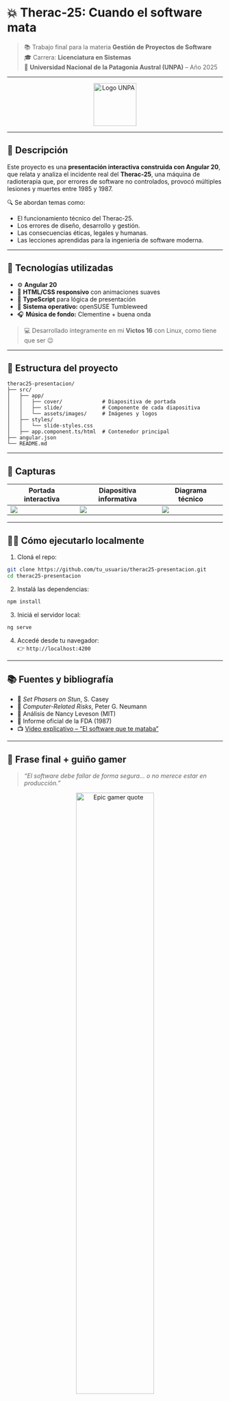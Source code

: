 # 💥 Therac‑25: Cuando el software mata

> 📚 Trabajo final para la materia **Gestión de Proyectos de Software**  
> 🎓 Carrera: **Licenciatura en Sistemas**  
> 🏫 **Universidad Nacional de la Patagonia Austral (UNPA)** – Año 2025

---

<p align="center">
  <img src="src/assets/images/unpa-logo.png" alt="Logo UNPA" height="100" />
</p>

---

## 🎯 Descripción

Este proyecto es una **presentación interactiva construida con Angular 20**, que relata y analiza el incidente real del **Therac‑25**, una máquina de radioterapia que, por errores de software no controlados, provocó múltiples lesiones y muertes entre 1985 y 1987.

🔍 Se abordan temas como:

- El funcionamiento técnico del Therac‑25.
- Los errores de diseño, desarrollo y gestión.
- Las consecuencias éticas, legales y humanas.
- Las lecciones aprendidas para la ingeniería de software moderna.

---

## 🔧 Tecnologías utilizadas

- ⚙️ **Angular 20**
- 🎨 **HTML/CSS responsivo** con animaciones suaves
- 🔡 **TypeScript** para lógica de presentación
- 🐧 **Sistema operativo:** openSUSE Tumbleweed
- 🎧 **Música de fondo:** Clementine + buena onda

> 💻 Desarrollado íntegramente en mi **Victos 16** con Linux, como tiene que ser 😉

---

## 📁 Estructura del proyecto

```text
therac25-presentacion/
├── src/
│   ├── app/
│   │   ├── cover/             # Diapositiva de portada
│   │   ├── slide/             # Componente de cada diapositiva
│   │   └── assets/images/     # Imágenes y logos
│   ├── styles/
│   │   └── slide-styles.css
│   ├── app.component.ts/html  # Contenedor principal
├── angular.json
└── README.md
```

---

## 📸 Capturas

| Portada interactiva | Diapositiva informativa | Diagrama técnico |
|---------------------|--------------------------|------------------|
| ![](./src/assets/images/cover.png) | ![](./src/assets/images/slide1.png) | ![](./src/assets/images/diagram.png) |

---

## 🧑‍💻 Cómo ejecutarlo localmente

1. Cloná el repo:

```bash
git clone https://github.com/tu_usuario/therac25-presentacion.git
cd therac25-presentacion
```

2. Instalá las dependencias:

```bash
npm install
```

3. Iniciá el servidor local:

```bash
ng serve
```

4. Accedé desde tu navegador:  
👉 `http://localhost:4200`

---

## 📚 Fuentes y bibliografía

- 📘 *Set Phasers on Stun*, S. Casey
- 📗 *Computer-Related Risks*, Peter G. Neumann
- 🧠 Análisis de Nancy Leveson (MIT)
- 📄 Informe oficial de la FDA (1987)
- 📺 [Video explicativo – “El software que te mataba”](https://www.youtube.com/watch?v=v5mfyj0S2Ss)

---

## 🧠 Frase final + guiño gamer

> *“El software debe fallar de forma segura... o no merece estar en producción.”*

<p align="center">
  <img src="src/assets/images/epic-quote.png" alt="Epic gamer quote" width="60%" />
</p>

> 🎮 *“War... war never changes.”* – Fallout  
> 🕹️ Porque hasta en los videojuegos, sabemos que una mala decisión de diseño... mata.

---

## 👨‍💻 Autor

**Nicolás Butter**  
Desarrollador entusiasta del software seguro y libre.  
**UNPA - Lic. en Sistemas** – 2025  
📧 nicobutter@gmail.com  
🧠 Linux user – 🧃 Clementine fan – 🧰 Builder of bugs (a veces).

---

## 🪪 Licencia

Este proyecto está bajo la licencia **MIT**.  
Podés usarlo, compartirlo y mejorarlo, siempre con conciencia crítica sobre el impacto del software.

---
